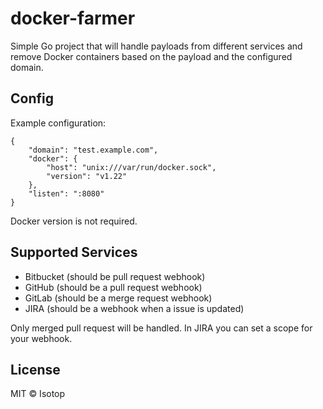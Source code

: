 # docker-farmer

Simple Go project that will handle payloads from different services and remove Docker containers based on the payload and the configured domain.

## Config

Example configuration:

```
{
    "domain": "test.example.com",
    "docker": {
        "host": "unix:///var/run/docker.sock",
        "version": "v1.22"
    },
    "listen": ":8080"
}
```

Docker version is not required.

## Supported Services

- Bitbucket (should be pull request webhook)
- GitHub (should be a pull request webhook)
- GitLab (should be a merge request webhook)
- JIRA (should be a webhook when a issue is updated)

Only merged pull request will be handled. In JIRA you can set a scope for your webhook.

## License

MIT © Isotop